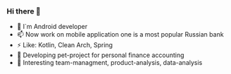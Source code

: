 ### Hi there 👋
- 🌱  I`m Android developer
- 📫  Now work on mobile application one is a most popular Russian bank
- ⚡ Like: Kotlin, Clean Arch, Spring
- 🔭  Developing pet-project for personal finance accounting 
- 🤔  Interesting team-managment, product-analysis, data-analysis

<!--
**bugtsa/bugtsa** is a ✨ _special_ ✨ repository because its `README.md` (this file) appears on your GitHub profile.

Here are some ideas to get you started:

- 🔭 I’m currently working on ...
- 🌱 I’m currently learning ...
- 👯 I’m looking to collaborate on ...
- 🤔 I’m looking for help with ...
- 💬 Ask me about ...
- 📫 How to reach me: ...
- 😄 Pronouns: ...
- ⚡ Fun fact: ...
-->
